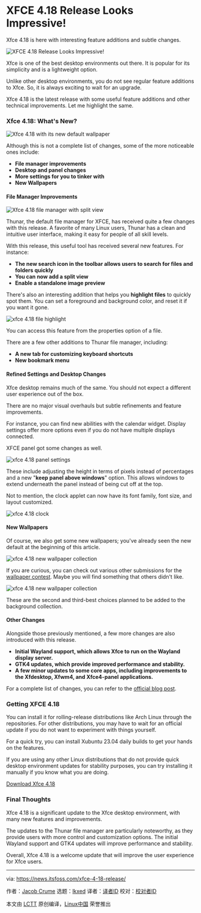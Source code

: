[#]: subject: "XFCE 4.18 Release Looks Impressive!"
[#]: via: "https://news.itsfoss.com/xfce-4-18-release/"
[#]: author: "Jacob Crume https://news.itsfoss.com/author/jacob/"
[#]: collector: "lkxed"
[#]: translator: " "
[#]: reviewer: " "
[#]: publisher: " "
[#]: url: " "

XFCE 4.18 Release Looks Impressive!
======

Xfce 4.18 is here with interesting feature additions and subtle changes.

![XFCE 4.18 Release Looks Impressive!][1]

Xfce is one of the best desktop environments out there. It is popular for its simplicity and is a lightweight option.

Unlike other desktop environments, you do not see regular feature additions to Xfce. So, it is always exciting to wait for an upgrade.

Xfce 4.18 is the latest release with some useful feature additions and other technical improvements. Let me highlight the same.

### Xfce 4.18: What's New?

![Xfce 4.18 with its new default wallpaper][2]

Although this is not a complete list of changes, some of the more noticeable ones include:

- **File manager improvements**
- **Desktop and panel changes**
- **More settings for you to tinker with**
- **New Wallpapers**

#### File Manager Improvements

![Xfce 4.18 file manager with split view][3]

Thunar, the default file manager for XFCE, has received quite a few changes with this release. A favorite of many Linux users, Thunar has a clean and intuitive user interface, making it easy for people of all skill levels.

With this release, this useful tool has received several new features. For instance:

- **The new search icon in the toolbar allows users to search for files and folders quickly**
- **You can now add a split view**
- **Enable a standalone image preview**

There's also an interesting addition that helps you **highlight files** to quickly spot them. You can set a foreground and background color, and reset it if you want it gone.

![xfce 4.18 file highlight][4]

You can access this feature from the properties option of a file.

There are a few other additions to Thunar file manager, including:

- **A new tab for customizing keyboard shortcuts**
- **New bookmark menu**

#### Refined Settings and Desktop Changes

Xfce desktop remains much of the same. You should not expect a different user experience out of the box.

There are no major visual overhauls but subtle refinements and feature improvements.

For instance, you can find new abilities with the calendar widget. Display settings offer more options even if you do not have multiple displays connected.

XFCE panel got some changes as well.

![xfce 4.18 panel settings][5]

These include adjusting the height in terms of pixels instead of percentages and a new "**keep panel above windows**" option. This allows windows to extend underneath the panel instead of being cut off at the top.

Not to mention, the clock applet can now have its font family, font size, and layout customized.

![xfce 4.18 clock][6]

#### New Wallpapers

Of course, we also get some new wallpapers; you've already seen the new default at the beginning of this article.

![xfce 4.18 new wallpaper collection][7]

If you are curious, you can check out various other submissions for the [wallpaper contest][8]. Maybe you will find something that others didn't like.

![xfce 4.18 new wallpaper collection][9]

These are the second and third-best choices planned to be added to the background collection.

#### Other Changes

Alongside those previously mentioned, a few more changes are also introduced with this release.

- **Initial Wayland support, which allows Xfce to run on the Wayland display server.**
- **GTK4 updates, which provide improved performance and stability.**
- **A few minor updates to some core apps, including improvements to the Xfdesktop, Xfwm4, and Xfce4-panel applications.**

For a complete list of changes, you can refer to the [official blog post][10].

### Getting XFCE 4.18

You can install it for rolling-release distributions like Arch Linux through the repositories. For other distributions, you may have to wait for an official update if you do not want to experiment with things yourself.

For a quick try, you can install Xubuntu 23.04 daily builds to get your hands on the features.

If you are using any other Linux distributions that do not provide quick desktop environment updates for stability purposes, you can try installing it manually if you know what you are doing.

[Download Xfce 4.18][11]

### Final Thoughts

Xfce 4.18 is a significant update to the Xfce desktop environment, with many new features and improvements.

The updates to the Thunar file manager are particularly noteworthy, as they provide users with more control and customization options. The initial Wayland support and GTK4 updates will improve performance and stability.

Overall, Xfce 4.18 is a welcome update that will improve the user experience for Xfce users.

--------------------------------------------------------------------------------

via: https://news.itsfoss.com/xfce-4-18-release/

作者：[Jacob Crume][a]
选题：[lkxed][b]
译者：[译者ID](https://github.com/译者ID)
校对：[校对者ID](https://github.com/校对者ID)

本文由 [LCTT](https://github.com/LCTT/TranslateProject) 原创编译，[Linux中国](https://linux.cn/) 荣誉推出

[a]: https://news.itsfoss.com/author/jacob/
[b]: https://github.com/lkxed
[1]: https://news.itsfoss.com/content/images/size/w2000/2022/12/xfce-4-18-release.png
[2]: https://news.itsfoss.com/content/images/2022/12/xfce-4-18-hero.jpg
[3]: https://news.itsfoss.com/content/images/2022/12/xfce-4-18-file-manager.jpg
[4]: https://news.itsfoss.com/content/images/2022/12/xfce-4-18-file-highlight.jpg
[5]: https://news.itsfoss.com/content/images/2022/12/xfce-4-18-panel.jpg
[6]: https://news.itsfoss.com/content/images/2022/12/xfce-4-18-clock-settings.jpg
[7]: https://news.itsfoss.com/content/images/2022/12/xfce-4-18-new-wallaper.jpg
[8]: https://gitlab.xfce.org/artwork/public/-/issues/1#note_58300
[9]: https://news.itsfoss.com/content/images/2022/12/xfce-4-18-new-wallpapers.jpg
[10]: https://alexxcons.github.io/blogpost_8.html
[11]: https://www.xfce.org/
